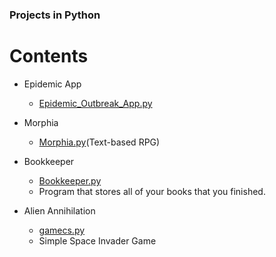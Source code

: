 ### Projects in Python

# Contents 

- Epidemic App
   
   - [Epidemic_Outbreak_App.py](https://github.com/Charles2005/Projects/blob/master/Epidemic_Outbreak_App.py)


- Morphia 
    - [Morphia.py](https://github.com/Charles2005/Projects/blob/master/Morphia/py)(Text-based RPG)
    

- Bookkeeper
   - [Bookkeeper.py](https://github.com/Charles2005/Projects/tree/4ffc91f73f0c5b5509ec230da8d3c279db49cbcb/Bookkeeper)
   - Program that stores all of your books that you finished.

- Alien Annihilation

   - [gamecs.py](https://github.com/Charles2005/Projects/tree/master/Alien%20Annihilation)  
   - Simple Space Invader Game
